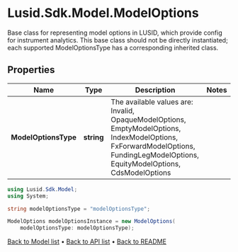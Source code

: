 # Lusid.Sdk.Model.ModelOptions
Base class for representing model options in LUSID, which provide config for instrument analytics.  This base class should not be directly instantiated; each supported ModelOptionsType has a corresponding inherited class.

## Properties

Name | Type | Description | Notes
------------ | ------------- | ------------- | -------------
**ModelOptionsType** | **string** | The available values are: Invalid, OpaqueModelOptions, EmptyModelOptions, IndexModelOptions, FxForwardModelOptions, FundingLegModelOptions, EquityModelOptions, CdsModelOptions | 

```csharp
using Lusid.Sdk.Model;
using System;

string modelOptionsType = "modelOptionsType";

ModelOptions modelOptionsInstance = new ModelOptions(
    modelOptionsType: modelOptionsType);
```

[Back to Model list](../README.md#documentation-for-models) &#8226; [Back to API list](../README.md#documentation-for-api-endpoints) &#8226; [Back to README](../README.md)
